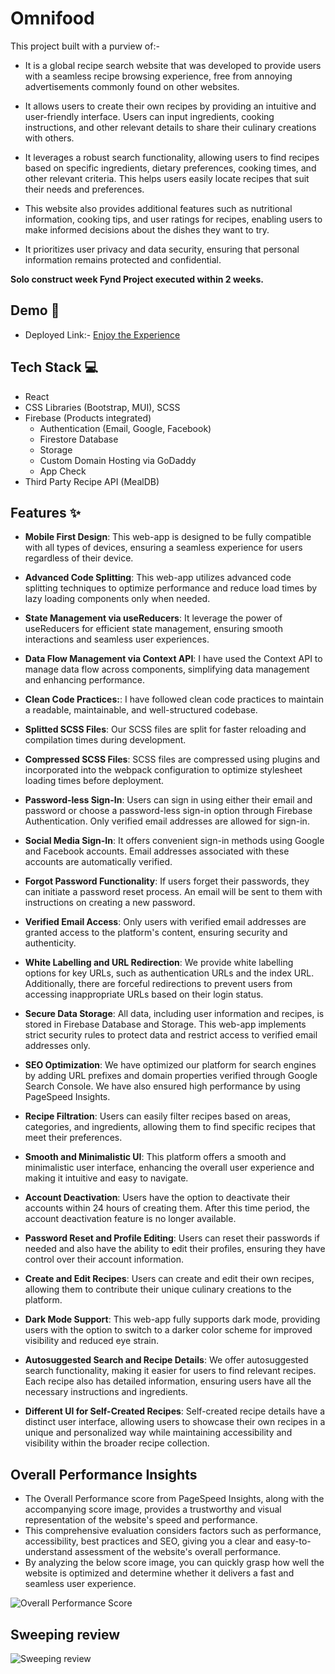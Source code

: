 # Omnifood

This project built with a purview of:-
- It is a global recipe search website that was developed to provide users with a seamless recipe browsing experience, free from annoying advertisements commonly found on other websites.

- It allows users to create their own recipes by providing an intuitive and user-friendly interface. Users can input ingredients, cooking instructions, and other relevant details to share their culinary creations with others.

- It leverages a robust search functionality, allowing users to find recipes based on specific ingredients, dietary preferences, cooking times, and other relevant criteria. This helps users easily locate recipes that suit their needs and preferences.

- This website also provides additional features such as nutritional information, cooking tips, and user ratings for recipes, enabling users to make informed decisions about the dishes they want to try.

- It prioritizes user privacy and data security, ensuring that personal information remains protected and confidential.


**Solo construct week Fynd Project executed within 2 weeks.**

## Demo 🎥

- Deployed Link:- [Enjoy the Experience](https://omnifood.in/)

## Tech Stack 💻

- React
- CSS Libraries (Bootstrap, MUI), SCSS
- Firebase (Products integrated)
    - Authentication (Email, Google, Facebook)
    - Firestore Database
    - Storage
    - Custom Domain Hosting via GoDaddy
    - App Check
- Third Party Recipe API (MealDB)

## Features ✨

- **Mobile First Design**: This web-app is designed to be fully compatible with all types of devices, ensuring a seamless experience for users regardless of their device.

- **Advanced Code Splitting**: This web-app utilizes advanced code splitting techniques to optimize performance and reduce load times by lazy loading components only when needed.

- **State Management via useReducers**: It leverage the power of useReducers for efficient state management, ensuring smooth interactions and seamless user experiences.

- **Data Flow Management via Context API**:  I have used the Context API to manage data flow across components, simplifying data management and enhancing performance.

- **Clean Code Practices:**: I have followed clean code practices to maintain a readable, maintainable, and well-structured codebase.

- **Splitted SCSS Files**: Our SCSS files are split for faster reloading and compilation times during development.

- **Compressed SCSS Files**: SCSS files are compressed using plugins and incorporated into the webpack configuration to optimize stylesheet loading times before deployment.

- **Password-less Sign-In**: Users can sign in using either their email and password or choose a password-less sign-in option through Firebase Authentication. Only verified email addresses are allowed for sign-in.

- **Social Media Sign-In**: It offers convenient sign-in methods using Google and Facebook accounts. Email addresses associated with these accounts are automatically verified.

- **Forgot Password Functionality**: If users forget their passwords, they can initiate a password reset process. An email will be sent to them with instructions on creating a new password.

- **Verified Email Access**: Only users with verified email addresses are granted access to the platform's content, ensuring security and authenticity.

- **White Labelling and URL Redirection**: We provide white labelling options for key URLs, such as authentication URLs and the index URL. Additionally, there are forceful redirections to prevent users from accessing inappropriate URLs based on their login status.

- **Secure Data Storage**: All data, including user information and recipes, is stored in Firebase Database and Storage. This web-app implements strict security rules to protect data and restrict access to verified email addresses only.

- **SEO Optimization**: We have optimized our platform for search engines by adding URL prefixes and domain properties verified through Google Search Console. We have also ensured high performance by using PageSpeed Insights.

- **Recipe Filtration**: Users can easily filter recipes based on areas, categories, and ingredients, allowing them to find specific recipes that meet their preferences.

- **Smooth and Minimalistic UI**: This platform offers a smooth and minimalistic user interface, enhancing the overall user experience and making it intuitive and easy to navigate.

- **Account Deactivation**: Users have the option to deactivate their accounts within 24 hours of creating them. After this time period, the account deactivation feature is no longer available.

- **Password Reset and Profile Editing**: Users can reset their passwords if needed and also have the ability to edit their profiles, ensuring they have control over their account information.

- **Create and Edit Recipes**: Users can create and edit their own recipes, allowing them to contribute their unique culinary creations to the platform.

- **Dark Mode Support**: This web-app fully supports dark mode, providing users with the option to switch to a darker color scheme for improved visibility and reduced eye strain.


- **Autosuggested Search and Recipe Details**: We offer autosuggested search functionality, making it easier for users to find relevant recipes. Each recipe also has detailed information, ensuring users have all the necessary instructions and ingredients.

- **Different UI for Self-Created Recipes**: Self-created recipe details have a distinct user interface, allowing users to showcase their own recipes in a unique and personalized way while maintaining accessibility and visibility within the broader recipe collection.


## Overall Performance Insights

- The Overall Performance score from PageSpeed Insights, along with the accompanying score image, provides a trustworthy and visual representation of the website's speed and performance. 
- This comprehensive evaluation considers factors such as performance, accessibility, best practices and SEO, giving you a clear and easy-to-understand assessment of the website's overall performance. 
- By analyzing the below score image, you can quickly grasp how well the website is optimized and determine whether it delivers a fast and seamless user experience.

![Overall Performance Score](https://i.ibb.co/7kpxXnW/Diagnose-Performance-Issues-Omnifood-in.png)

## Sweeping review  

![Sweeping review](https://i.ibb.co/WcRsgss/Git-Readme.jpg)

